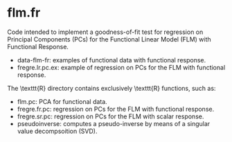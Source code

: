 # flm.fr

Code intended to implement a goodness-of-fit test for regression on Principal Components (PCs) for the Functional Linear Model (FLM) with Functional Response.

- data-flm-fr: examples of functional data with functional response.
- fregre.lr.pc.ex: example of regression on PCs for the FLM with functional response.

The \texttt{R} directory contains exclusively \texttt{R} functions, such as:

- flm.pc: PCA for functional data.
- fregre.fr.pc: regression on PCs for the FLM with functional response.
- fregre.sr.pc: regression on PCs for the FLM with scalar response.
- pseudoinverse: computes a pseudo-inverse by means of a singular value decompsoition (SVD).
